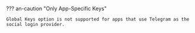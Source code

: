 ??? an-caution "Only App-Specific Keys"

    Global Keys option is not supported for apps that use Telegram as the social login provider.